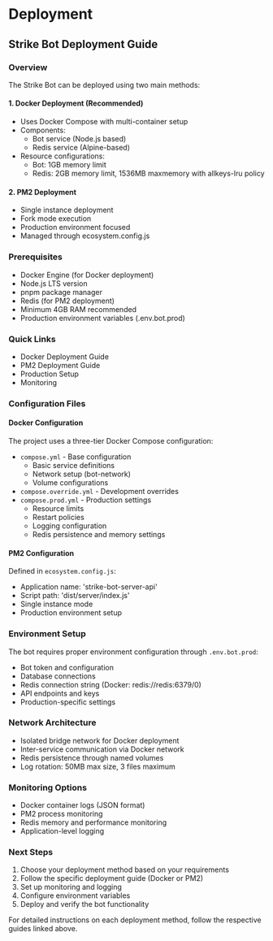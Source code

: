 # Deployment

## Strike Bot Deployment Guide

### Overview

The Strike Bot can be deployed using two main methods:

#### 1. Docker Deployment (Recommended)

* Uses Docker Compose with multi-container setup
* Components:
  * Bot service (Node.js based)
  * Redis service (Alpine-based)
* Resource configurations:
  * Bot: 1GB memory limit
  * Redis: 2GB memory limit, 1536MB maxmemory with allkeys-lru policy

#### 2. PM2 Deployment

* Single instance deployment
* Fork mode execution
* Production environment focused
* Managed through ecosystem.config.js

### Prerequisites

* Docker Engine (for Docker deployment)
* Node.js LTS version
* pnpm package manager
* Redis (for PM2 deployment)
* Minimum 4GB RAM recommended
* Production environment variables (.env.bot.prod)

### Quick Links

* Docker Deployment Guide
* PM2 Deployment Guide
* Production Setup
* Monitoring

### Configuration Files

#### Docker Configuration

The project uses a three-tier Docker Compose configuration:

* `compose.yml` - Base configuration
  * Basic service definitions
  * Network setup (bot-network)
  * Volume configurations
* `compose.override.yml` - Development overrides
* `compose.prod.yml` - Production settings
  * Resource limits
  * Restart policies
  * Logging configuration
  * Redis persistence and memory settings

#### PM2 Configuration

Defined in `ecosystem.config.js`:

* Application name: 'strike-bot-server-api'
* Script path: 'dist/server/index.js'
* Single instance mode
* Production environment setup

### Environment Setup

The bot requires proper environment configuration through `.env.bot.prod`:

* Bot token and configuration
* Database connections
* Redis connection string (Docker: redis://redis:6379/0)
* API endpoints and keys
* Production-specific settings

### Network Architecture

* Isolated bridge network for Docker deployment
* Inter-service communication via Docker network
* Redis persistence through named volumes
* Log rotation: 50MB max size, 3 files maximum

### Monitoring Options

* Docker container logs (JSON format)
* PM2 process monitoring
* Redis memory and performance monitoring
* Application-level logging

### Next Steps

1. Choose your deployment method based on your requirements
2. Follow the specific deployment guide (Docker or PM2)
3. Set up monitoring and logging
4. Configure environment variables
5. Deploy and verify the bot functionality

For detailed instructions on each deployment method, follow the respective guides linked above.
